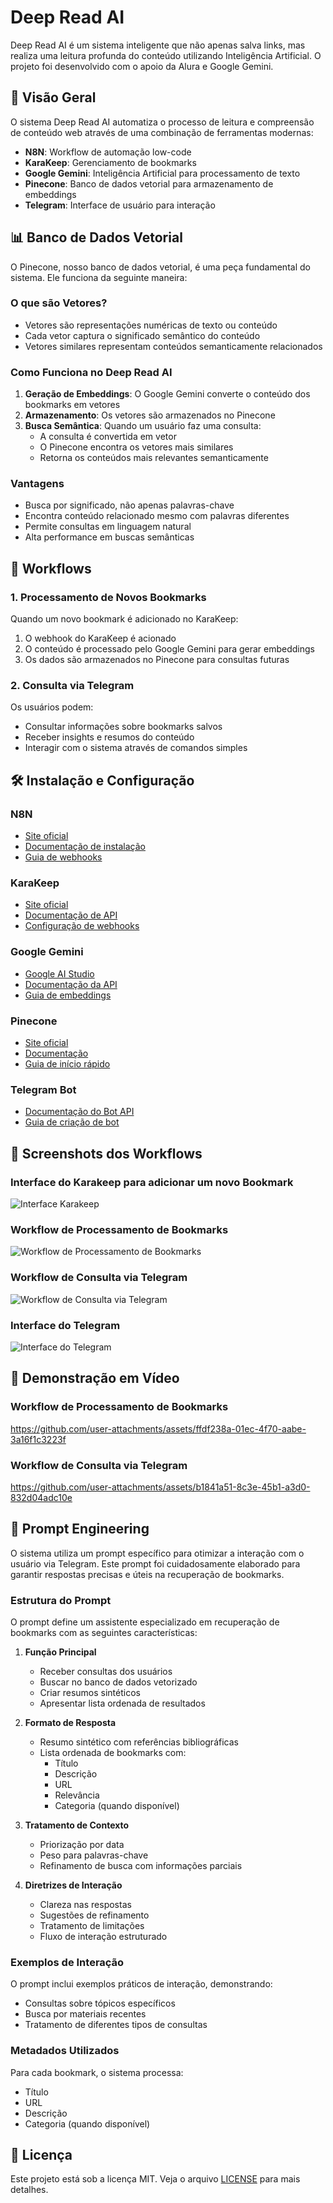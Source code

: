 # Deep Read AI

Deep Read AI é um sistema inteligente que não apenas salva links, mas realiza uma leitura profunda do conteúdo utilizando Inteligência Artificial. O projeto foi desenvolvido com o apoio da Alura e Google Gemini.

## 🚀 Visão Geral

O sistema Deep Read AI automatiza o processo de leitura e compreensão de conteúdo web através de uma combinação de ferramentas modernas:

- **N8N**: Workflow de automação low-code
- **KaraKeep**: Gerenciamento de bookmarks
- **Google Gemini**: Inteligência Artificial para processamento de texto
- **Pinecone**: Banco de dados vetorial para armazenamento de embeddings
- **Telegram**: Interface de usuário para interação

## 📊 Banco de Dados Vetorial

O Pinecone, nosso banco de dados vetorial, é uma peça fundamental do sistema. Ele funciona da seguinte maneira:

### O que são Vetores?
- Vetores são representações numéricas de texto ou conteúdo
- Cada vetor captura o significado semântico do conteúdo
- Vetores similares representam conteúdos semanticamente relacionados

### Como Funciona no Deep Read AI
1. **Geração de Embeddings**: O Google Gemini converte o conteúdo dos bookmarks em vetores
2. **Armazenamento**: Os vetores são armazenados no Pinecone
3. **Busca Semântica**: Quando um usuário faz uma consulta:
   - A consulta é convertida em vetor
   - O Pinecone encontra os vetores mais similares
   - Retorna os conteúdos mais relevantes semanticamente

### Vantagens
- Busca por significado, não apenas palavras-chave
- Encontra conteúdo relacionado mesmo com palavras diferentes
- Permite consultas em linguagem natural
- Alta performance em buscas semânticas

## 🔄 Workflows

### 1. Processamento de Novos Bookmarks

Quando um novo bookmark é adicionado no KaraKeep:
1. O webhook do KaraKeep é acionado
2. O conteúdo é processado pelo Google Gemini para gerar embeddings
3. Os dados são armazenados no Pinecone para consultas futuras

### 2. Consulta via Telegram

Os usuários podem:
- Consultar informações sobre bookmarks salvos
- Receber insights e resumos do conteúdo
- Interagir com o sistema através de comandos simples

## 🛠️ Instalação e Configuração

### N8N
- [Site oficial](https://n8n.io/)
- [Documentação de instalação](https://docs.n8n.io/hosting/)
- [Guia de webhooks](https://docs.n8n.io/workflows/components/nodes/n8n-nodes-base.webhook/)

### KaraKeep
- [Site oficial](https://karakeep.com/)
- [Documentação de API](https://karakeep.com/docs/api)
- [Configuração de webhooks](https://karakeep.com/docs/webhooks)

### Google Gemini
- [Google AI Studio](https://makersuite.google.com/app/apikey)
- [Documentação da API](https://ai.google.dev/docs)
- [Guia de embeddings](https://ai.google.dev/docs/embeddings_guide)

### Pinecone
- [Site oficial](https://www.pinecone.io/)
- [Documentação](https://docs.pinecone.io/)
- [Guia de início rápido](https://docs.pinecone.io/docs/quickstart)

### Telegram Bot
- [Documentação do Bot API](https://core.telegram.org/bots/api)
- [Guia de criação de bot](https://core.telegram.org/bots/tutorial)

## 📸 Screenshots dos Workflows

### Interface do Karakeep para adicionar um novo Bookmark
![Interface Karakeep](docs/img/Screenshot%202025-05-17%20at%2022.47.57.png)

### Workflow de Processamento de Bookmarks
![Workflow de Processamento de Bookmarks](docs/img/Screenshot%202025-05-17%20at%2022.51.25.png)

### Workflow de Consulta via Telegram
![Workflow de Consulta via Telegram](docs/img/Screenshot%202025-05-17%20at%2022.51.56.png)

### Interface do Telegram
![Interface do Telegram](docs/img/Screenshot%202025-05-17%20at%2023.20.46.png)

## 🎥 Demonstração em Vídeo

### Workflow de Processamento de Bookmarks
https://github.com/user-attachments/assets/ffdf238a-01ec-4f70-aabe-3a16f1c3223f

### Workflow de Consulta via Telegram
https://github.com/user-attachments/assets/b1841a51-8c3e-45b1-a3d0-832d04adc10e

## 🤖 Prompt Engineering

O sistema utiliza um prompt específico para otimizar a interação com o usuário via Telegram. Este prompt foi cuidadosamente elaborado para garantir respostas precisas e úteis na recuperação de bookmarks.

### Estrutura do Prompt

O prompt define um assistente especializado em recuperação de bookmarks com as seguintes características:

1. **Função Principal**
   - Receber consultas dos usuários
   - Buscar no banco de dados vetorizado
   - Criar resumos sintéticos
   - Apresentar lista ordenada de resultados

2. **Formato de Resposta**
   - Resumo sintético com referências bibliográficas
   - Lista ordenada de bookmarks com:
     - Título
     - Descrição
     - URL
     - Relevância
     - Categoria (quando disponível)

3. **Tratamento de Contexto**
   - Priorização por data
   - Peso para palavras-chave
   - Refinamento de busca com informações parciais

4. **Diretrizes de Interação**
   - Clareza nas respostas
   - Sugestões de refinamento
   - Tratamento de limitações
   - Fluxo de interação estruturado

### Exemplos de Interação

O prompt inclui exemplos práticos de interação, demonstrando:
- Consultas sobre tópicos específicos
- Busca por materiais recentes
- Tratamento de diferentes tipos de consultas

### Metadados Utilizados

Para cada bookmark, o sistema processa:
- Título
- URL
- Descrição
- Categoria (quando disponível)

## 📝 Licença

Este projeto está sob a licença MIT. Veja o arquivo [LICENSE](LICENSE) para mais detalhes.
